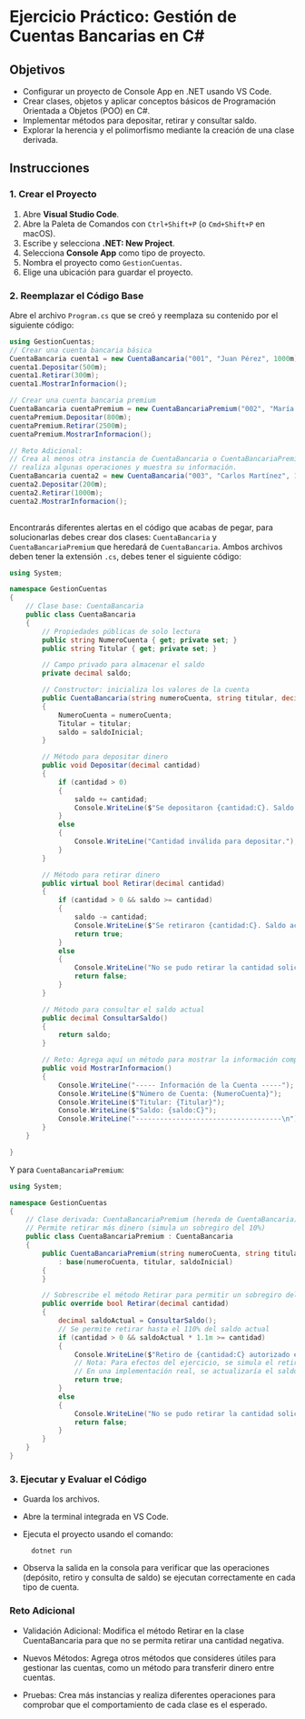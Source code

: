 # Ejercicio Práctico: Gestión de Cuentas Bancarias en C#

## Objetivos
- Configurar un proyecto de Console App en .NET usando VS Code.
- Crear clases, objetos y aplicar conceptos básicos de Programación Orientada a Objetos (POO) en C#.
- Implementar métodos para depositar, retirar y consultar saldo.
- Explorar la herencia y el polimorfismo mediante la creación de una clase derivada.

## Instrucciones

### 1. Crear el Proyecto
1. Abre **Visual Studio Code**.
2. Abre la Paleta de Comandos con `Ctrl+Shift+P` (o `Cmd+Shift+P` en macOS).
3. Escribe y selecciona **.NET: New Project**.
4. Selecciona **Console App** como tipo de proyecto.
5. Nombra el proyecto como `GestionCuentas`.
6. Elige una ubicación para guardar el proyecto.

### 2. Reemplazar el Código Base
Abre el archivo `Program.cs` que se creó y reemplaza su contenido por el siguiente código:

```csharp
using GestionCuentas;
// Crear una cuenta bancaria básica
CuentaBancaria cuenta1 = new CuentaBancaria("001", "Juan Pérez", 1000m);
cuenta1.Depositar(500m);
cuenta1.Retirar(300m);
cuenta1.MostrarInformacion();

// Crear una cuenta bancaria premium
CuentaBancaria cuentaPremium = new CuentaBancariaPremium("002", "María López", 2000m);
cuentaPremium.Depositar(800m);
cuentaPremium.Retirar(2500m);
cuentaPremium.MostrarInformacion();

// Reto Adicional:
// Crea al menos otra instancia de CuentaBancaria o CuentaBancariaPremium,
// realiza algunas operaciones y muestra su información.
CuentaBancaria cuenta2 = new CuentaBancaria("003", "Carlos Martínez", 1500m);
cuenta2.Depositar(200m);
cuenta2.Retirar(1000m);
cuenta2.MostrarInformacion();
    
```
Encontrarás diferentes alertas en el código que acabas de pegar, para solucionarlas debes crear dos clases: `CuentaBancaria` y `CuentaBancariaPremium` que heredará de `CuentaBancaria`. Ambos archivos deben tener la extensión `.cs`, debes tener el siguiente código:

```csharp
using System;

namespace GestionCuentas
{
    // Clase base: CuentaBancaria
    public class CuentaBancaria
    {
        // Propiedades públicas de solo lectura
        public string NumeroCuenta { get; private set; }
        public string Titular { get; private set; }

        // Campo privado para almacenar el saldo
        private decimal saldo;

        // Constructor: inicializa los valores de la cuenta
        public CuentaBancaria(string numeroCuenta, string titular, decimal saldoInicial)
        {
            NumeroCuenta = numeroCuenta;
            Titular = titular;
            saldo = saldoInicial;
        }

        // Método para depositar dinero
        public void Depositar(decimal cantidad)
        {
            if (cantidad > 0)
            {
                saldo += cantidad;
                Console.WriteLine($"Se depositaron {cantidad:C}. Saldo actual: {saldo:C}");
            }
            else
            {
                Console.WriteLine("Cantidad inválida para depositar.");
            }
        }

        // Método para retirar dinero
        public virtual bool Retirar(decimal cantidad)
        {
            if (cantidad > 0 && saldo >= cantidad)
            {
                saldo -= cantidad;
                Console.WriteLine($"Se retiraron {cantidad:C}. Saldo actual: {saldo:C}");
                return true;
            }
            else
            {
                Console.WriteLine("No se pudo retirar la cantidad solicitada.");
                return false;
            }
        }

        // Método para consultar el saldo actual
        public decimal ConsultarSaldo()
        {
            return saldo;
        }

        // Reto: Agrega aquí un método para mostrar la información completa de la cuenta
        public void MostrarInformacion()
        {
            Console.WriteLine("----- Información de la Cuenta -----");
            Console.WriteLine($"Número de Cuenta: {NumeroCuenta}");
            Console.WriteLine($"Titular: {Titular}");
            Console.WriteLine($"Saldo: {saldo:C}");
            Console.WriteLine("------------------------------------\n");
        }
    }

}
```

Y para `CuentaBancariaPremium`:

```csharp
using System;

namespace GestionCuentas
{
    // Clase derivada: CuentaBancariaPremium (hereda de CuentaBancaria)
    // Permite retirar más dinero (simula un sobregiro del 10%)
    public class CuentaBancariaPremium : CuentaBancaria
    {
        public CuentaBancariaPremium(string numeroCuenta, string titular, decimal saldoInicial)
            : base(numeroCuenta, titular, saldoInicial)
        {
        }

        // Sobrescribe el método Retirar para permitir un sobregiro del 10%
        public override bool Retirar(decimal cantidad)
        {
            decimal saldoActual = ConsultarSaldo();
            // Se permite retirar hasta el 110% del saldo actual
            if (cantidad > 0 && saldoActual * 1.1m >= cantidad)
            {
                Console.WriteLine($"Retiro de {cantidad:C} autorizado en cuenta premium.");
                // Nota: Para efectos del ejercicio, se simula el retiro.
                // En una implementación real, se actualizaría el saldo permitiendo valores negativos.
                return true;
            }
            else
            {
                Console.WriteLine("No se pudo retirar la cantidad solicitada en cuenta premium.");
                return false;
            }
        }
    }
}

```

### 3. Ejecutar y Evaluar el Código

- Guarda los archivos.

- Abre la terminal integrada en VS Code.

- Ejecuta el proyecto usando el comando:

        dotnet run

- Observa la salida en la consola para verificar que las operaciones (depósito, retiro y consulta de saldo) se ejecutan correctamente en cada tipo de cuenta.

### Reto Adicional

* Validación Adicional: Modifica el método Retirar en la clase CuentaBancaria para que no se permita retirar una cantidad negativa.

* Nuevos Métodos: Agrega otros métodos que consideres útiles para gestionar las cuentas, como un método para transferir dinero entre cuentas.

* Pruebas: Crea más instancias y realiza diferentes operaciones para comprobar que el comportamiento de cada clase es el esperado.
